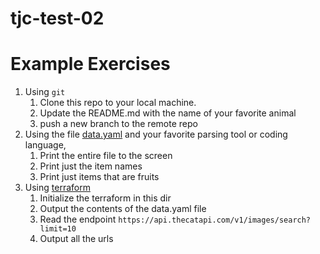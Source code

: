 # tjc-test-02

# Example Exercises

1. Using `git`
   1. Clone this repo to your local machine.
   2. Update the README.md with the name of your favorite animal
   3. push a new branch to the remote repo
3. Using the file [data.yaml](data.yaml) and your favorite parsing tool or coding language, 
   1. Print the entire file to the screen
   2. Print just the item names
   3. Print just items that are fruits
4. Using [terraform](terraform.tf) 
   1. Initialize the terraform in this dir
   2. Output the contents of the data.yaml file
   2. Read the endpoint `https://api.thecatapi.com/v1/images/search?limit=10`
   3. Output all the urls
